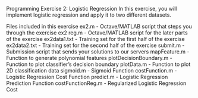 Programming Exercise 2: Logistic Regression
In this exercise, you will implement logistic regression and apply it to two
different datasets.

Files included in this exercise
    ex2.m - Octave/MATLAB script that steps you through the exercise
    ex2 reg.m - Octave/MATLAB script for the later parts of the exercise
    ex2data1.txt - Training set for the first half of the exercise
    ex2data2.txt - Training set for the second half of the exercise
    submit.m - Submission script that sends your solutions to our servers
    mapFeature.m - Function to generate polynomial features
    plotDecisionBoundary.m - Function to plot classifier’s decision boundary
    plotData.m - Function to plot 2D classification data
    sigmoid.m - Sigmoid Function
    costFunction.m - Logistic Regression Cost Function
    predict.m - Logistic Regression Prediction Function
    costFunctionReg.m - Regularized Logistic Regression Cost
